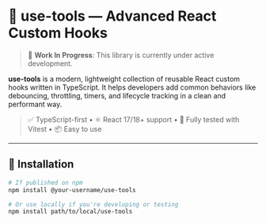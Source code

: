 # 🧰 use-tools — Advanced React Custom Hooks

> 🚧 **Work In Progress**: This library is currently under active development.  

**use-tools** is a modern, lightweight collection of reusable React custom hooks written in TypeScript. It helps developers add common behaviors like debouncing, throttling, timers, and lifecycle tracking in a clean and performant way.

> ✅ TypeScript-first • ⚛️ React 17/18+ support • 🔬 Fully tested with Vitest • 📦 Easy to use

---

## 🚀 Installation

```bash
# If published on npm
npm install @your-username/use-tools

# Or use locally if you're developing or testing
npm install path/to/local/use-tools
